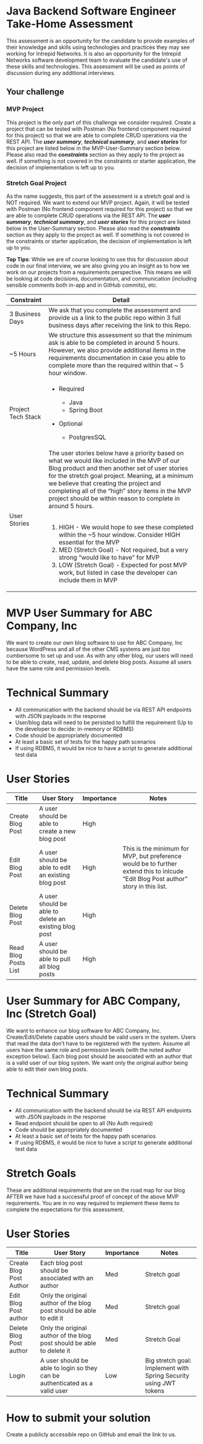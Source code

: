 
# Java Backend Software Engineer Take-Home Assessment

This assessment is an opportunity for the candidate to provide examples of their knowledge and skills using technologies and practices they may see working for Intrepid Networks. It is also an opportunity for the Intrepid Networks software development team to evaluate the candidate's use of these skills and technologies. This assessment will be used as points of discussion during any additional interviews.

## Your challenge

### MVP Project
This project is the only part of this challenge we consider required. Create a project that can be tested with Postman (No frontend component required for this project) so that we are able to complete CRUD operations via the REST API. The **_user summary_**, **_technical summary_**, and **_user stories_** for this project are listed below in the MVP-User-Summary section below. Please also read the **_constraints_** section as they apply to the project as well. If something is not covered in the constraints or starter application, the decision of implementation is left up to you.

### Stretch Goal Project
As the name suggests, this part of the assessment is a stretch goal and is NOT required. We want to extend our MVP project. Again, it will be tested with Postman (No frontend component required for this project) so that we are able to complete CRUD operations via the REST API. The **_user summary_**, **_technical summary_**, and **_user stories_** for this project are listed below in the User-Summary section. Please also read the **_constraints_** section as they apply to the project as well. If something is not covered in the constraints or starter application, the decision of implementation is left up to you.

**Top Tips**: While we are of course looking to use this for discussion about code in our final interview, we are also giving you an insight as to how we work on our projects from a requirements perspective. This means we will be looking at code decisions, documentation, and communication (including sensible comments both in-app and in GitHub commits), etc.

| **Constraint** | **Detail**                                                                                                                                                                                                                                                                                                                                                                                                                                                                                                                                                                                                                                                                                                           |
| --- |----------------------------------------------------------------------------------------------------------------------------------------------------------------------------------------------------------------------------------------------------------------------------------------------------------------------------------------------------------------------------------------------------------------------------------------------------------------------------------------------------------------------------------------------------------------------------------------------------------------------------------------------------------------------------------------------------------------------|
| 3 Business Days | We ask that you complete the assessment and provide us a link to the public repo within 3 full business days after receiving the link to this Repo.                                                                                                                                                                                                                                                                                                                                                                                                                                                                                                                                                                  |
| ~5 Hours | We structure this assessment so that the minimum ask is able to be completed in around 5 hours. However, we also provide additional items in the requirements documentation in case you able to complete more than the required within that ~ 5 hour window.                                                                                                                                                                                                                                                                                                                                                                                                                                                         
| Project Tech Stack | <ul><li>Required</li><ul><li>Java</li><li>Spring Boot</li></ul></ul><ul><li>Optional</li><ul><li>PostgresSQL</li></ul></ul>                                                                                                                                                                                                                                                                                                                                                                                                                                                                                                                                                                            |
| User Stories | The user stories below have a priority based on what we would like included in the MVP of our Blog product and then another set of user stories for the stretch goal project. Meaning, at a minimum we believe that creating the project and completing all of the “high” story items in the MVP project should be within reason to complete in around 5 hours. <br /><br /><ol><li>HIGH - We would hope to see these completed within the ~5 hour window. Consider HIGH essential for the MVP</li><li>MED (Stretch Goal) - Not required, but a very strong “would like to have” for MVP</li><li>LOW (Stretch Goal) - Expected for post MVP work, but listed in case the developer can include them in MVP</li></ol> |


# MVP User Summary for ABC Company, Inc
We want to create our own blog software to use for ABC Company, Inc because WordPress and all of the other CMS systems are just too cumbersome to set up and use. As with any other blog, our users will need to be able to create, read, update, and delete blog posts. Assume all users have the same role and permission levels.

# Technical Summary
- All communication with the backend should be via REST API endpoints with JSON payloads in the response
- User/blog data will need to be persisted to fulfill the requirement (Up to the developer to decide: in-memory or RDBMS)
- Code should be appropriately documented
- At least a basic set of tests for the happy path scenarios
- If using RDBMS, it would be nice to have a script to generate additional test data

# User Stories
| **Title** | **User Story** | Importance | Notes |
| --- | --- | --- | --- |
| Create Blog Post | A user should be able to create a new blog post | High | |
| Edit Blog Post | A user should be able to edit an existing blog post | High | This is the minimum for MVP, but preference would be to further extend this to inlcude “Edit Blog Post author” story in this list.|
| Delete Blog Post | A user should be able to delete an existing blog post | High | |
| Read Blog Posts List | A user should be able to pull all blog posts | High | |


# User Summary for ABC Company, Inc (Stretch Goal)
We want to enhance our blog software for ABC Company, Inc. Create/Edit/Delete capable users should be valid users in the system. Users that read the data don’t have to be registered with the system. Assume all users have the same role and permission levels (with the noted author exception below). Each blog post should be associated with an author that is a valid user of our blog system. We want only the original author being able to edit their own blog posts.

# Technical Summary
- All communication with the backend should be via REST API endpoints with JSON payloads in the response
- Read endpoint should be open to all (No Auth required)
- Code should be appropriately documented
- At least a basic set of tests for the happy path scenarios
- If using RDBMS, it would be nice to have a script to generate additional test data

# Stretch Goals
These are additional requirements that are on the road map for our blog AFTER we have had a successful proof of concept of the above MVP requirements. You are in no way required to implement these items to complete the expectations for this assessment.

# User Stories
| **Title** | **User Story** | Importance | Notes                                                             |
| --- | --- | --- |-------------------------------------------------------------------|
| Create Blog Post Author | Each blog post should be associated with an author | Med | Stretch goal                                                      |
| Edit Blog Post author | Only the original author of the blog post should be able to edit it | Med | Stretch goal                                                      |
| Delete Blog Post author | Only the original author of the blog post should be able to delete it | Med | Stretch Goal                                                      |
| Login | A user should be able to login so they can be authenticated as a valid user | Low | Big stretch goal: Implement with Spring Security using JWT tokens |


# How to submit your solution
Create a publicly accessible repo on GitHub and email the link to us.